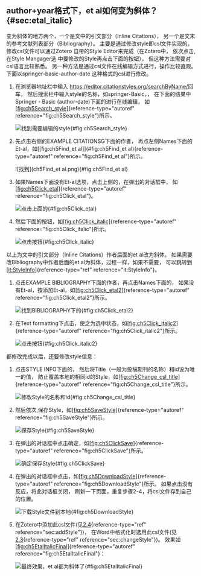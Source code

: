 ## author+year格式下，et al如何变为斜体？ {#sec:etal_italic}

变为斜体的地方两个，一个是文中的引文部分（Inline Citations）， 另一个是文末的参考文献列表部分（Bibliography）。 主要是通过修改style即csl文件实现的。修改csl文件可以通过Zotero 自带的Style Editor来完成（在Zotero中， 依次点击,在Style Mangager选 中要修改的Style再点击下面的按钮）， 但这种方法需要对csl语言比较熟悉。 另一种方法是通过csl文件在线编辑方式进行，操作比较直观。 下面以springer-basic-author-date 这种格式的csl进行修改。

1.  在浏览器地址栏中输入 <https://editor.citationstyles.org/searchByName/>回车， 然后搜索栏中输入style的名称，如springer-Basic，， 在下面的结果中Springer - Basic (author-date)下面的进行在线编辑， 如[\[fig:ch5Search_style\]](#fig:ch5Search_style){reference-type="autoref" reference="fig:ch5Search_style"}所示。

    ![找到需要编辑的style](ch5Search_style.png){#fig:ch5Search_style}

2.  先点击右侧的EXAMPLE CITATIONSG下面的作者， 再点左侧Names下面的Et-al，如[\[fig:ch5Find_et al\]](#fig:ch5Find_et al){reference-type="autoref" reference="fig:ch5Find_et al"}所示。

    ![找到](ch5Find_et al.png){#fig:ch5Find_et al}

3.  如果Names下面没有Et-al选项，点击上侧的，在弹出的对话框中， 如[\[fig:ch5Click_etal\]](#fig:ch5Click_etal){reference-type="autoref" reference="fig:ch5Click_etal"}。

    ![点击上面的](ch5Click_etal.png){#fig:ch5Click_etal}

4.  然后下面的按钮，如[\[fig:ch5Click_italic\]](#fig:ch5Click_italic){reference-type="autoref" reference="fig:ch5Click_italic"}所示。

    ![点击按钮](ch5Click_italic.png){#fig:ch5Click_italic}

以上为文中的引文部分（Inline Citations）作者后面的et al改为斜体。 如果需要改Bibliography中作者后面的et al为斜体，过程一样，如果不需要， 可以跳转到[\[it:StyleInfo\]](#it:StyleInfo){reference-type="ref" reference="it:StyleInfo"}。

1.  点击EXAMPLE BIBLIOGRAPHY下面的作者，再点击Names下面的， 如果没有Et-al，按添加Et-al，如[\[fig:ch5Click_etal2\]](#fig:ch5Click_etal2){reference-type="autoref" reference="fig:ch5Click_etal2"}所示。

    ![找到BIBLIOGRAPHY下的](ch5Click_etal2.png){#fig:ch5Click_etal2}

2.  在Text formatting下点击，使之为选中状态，如[\[fig:ch5Click_italic2\]](#fig:ch5Click_italic2){reference-type="autoref" reference="fig:ch5Click_italic2"}所示。

    ![点击按钮](ch5Click_italic2.png){#fig:ch5Click_italic2}

都修改完成以后，还要修改style信息：

1.  点击STYLE INFO下面的， 然后将Title（一般为投稿期刊的名称）和id设为唯一的值， 防止覆盖本地的相同id的Style，如[\[fig:ch5Change_csl_title\]](#fig:ch5Change_csl_title){reference-type="autoref" reference="fig:ch5Change_csl_title"}所示。

    ![修改Style的名称和id](ch5Change_csl_title.png){#fig:ch5Change_csl_title}

2.  然后依次,保存Style，如[\[fig:ch5SaveStyle\]](#fig:ch5SaveStyle){reference-type="autoref" reference="fig:ch5SaveStyle"}所示。

    ![保存Style](ch5SaveStyle.png){#fig:ch5SaveStyle}

3.  在弹出的对话框中点击确定，如[\[fig:ch5ClickSave\]](#fig:ch5ClickSave){reference-type="autoref" reference="fig:ch5ClickSave"}所示。

    ![确定保存Style](ch5ClickSave.png){#fig:ch5ClickSave}

4.  在弹出的对话框中点击，如[\[fig:ch5DownloadStyle\]](#fig:ch5DownloadStyle){reference-type="autoref" reference="fig:ch5DownloadStyle"}所示。 如果点击没有反应，将此对话框关闭， 刷新一下页面，重复步骤2-4，将csl文件存到自己的位置。

    ![下载Style文件到本地](ch5DownloadStyle.png){#fig:ch5DownloadStyle}

5.  在Zotero中添加此csl文件(见[2.4](#sec:addStyle){reference-type="ref" reference="sec:addStyle"})， 在Word中格式化时选用此csl文件(见[2.3](#sec:changeStyle){reference-type="ref" reference="sec:changeStyle"})。 效果如[\[fig:ch5EtalItalicFinal\]](#fig:ch5EtalItalicFinal){reference-type="autoref" reference="fig:ch5EtalItalicFinal"}：

    ![最终效果，et al都为斜体了](ch5EtalItalicFinal.png){#fig:ch5EtalItalicFinal}

